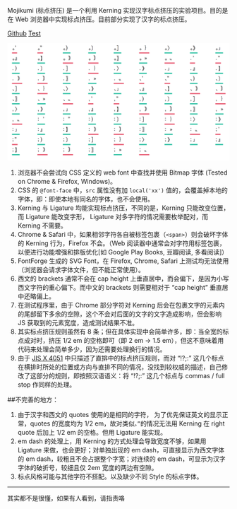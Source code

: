 
Mojikumi (标点挤压) 是一个利用 Kerning 实现汉字标点挤压的实验项目。目的是在 Web 浏览器中实现标点挤压。目前部分实现了汉字的标点挤压。

[Github](https://github.com/houkanshan/mojikumi)
[Test](https://houkanshan.github.com/mojikumi)

![](/img/cover/2014-06-18-mojikumi.png)

1. 浏览器不会尝试向 CSS 定义的 web font 中查找并使用 Bitmap 字体 (Tested on Chrome & Firefox, Windows)。
2. CSS 的 `@font-face` 中，`src` 属性没有加 `local('xx')` 值的，会覆盖掉本地的字体，即：即使本地有同名的字体，也不会使用。
3. Kerning 与 Ligature 均能实现标点挤压，不同的是，Kerning 只能改变位置，而 Ligature 能改变字形， Ligature 对多字符的情况需要枚举配对，而 Kerning 不需要。
4. Chrome & Safari 中，如果相邻字符各自被标签包裹（`<span>`）则会破坏字体的 Kerning 行为，Firefox 不会。（Web 阅读器中通常会对字符用标签包裹，以便进行功能增强和排版优化[如 Google Play Books, 豆瓣阅读, 多看阅读]）
5. FontForge 生成的 SVG Font，在 Firefox, Chrome, Safari 上测试均无法使用（浏览器会请求字体文件，但不能正常使用）。
6. 西文的 brackets 通常不会在 cap height 上垂直居中，而会偏下，是因为小写西文字符的重心偏下。而中文的 brackets 则需要相对于 “cap height” 垂直居中还略偏上。
7. 在测试程序里，由于 Chrome 部分字符对 Kerning 后会在包裹文字的元素内的尾部留下多余的空隙，这个不会对后面的文字的文字造成影响，但会影响 JS 获取到的元素宽度，造成测试结果不准。
8. 其实标点挤压规则虽然有 8 条；但在具体实现中会简单许多，即：当全宽的标点成对时，挤压 1/2 em 的空格即可（即 2 em -> 1.5 em），但这不意味着用代码来处理会简单多少，因为还需要处理换行的情况。
9. 由于 [JIS X 4051](http://www.w3.org/TR/jlreq/#positioning_of_consecutive_opening_brackets_closing_brackets_comma_full_stops_and_middle_dots) 中只描述了直排中的标点挤压规则，而对 “!?;:” 这几个标点在横排时所处的位置或方向与直排不同的情况，没找到较权威的描述，自己修改了这部分的规则，即按照汉语语义：将 “!?;:” 这几个标点与 commas / full stop 作同样的处理。


##不完善的地方：

1. 由于汉字和西文的 quotes 使用的是相同的字符， 为了优先保证英文的显示正常，quotes 的宽度均为 1/2 em，故对类似`。”`的情况无法用 Kerning 在 right quote 后加上 1/2 em 的空格。但用 Ligature 能实现。
2. em dash 的处理上，用 Kerning 的方式处理会导致宽度不够，如果用 Ligature 来做，也会更好；对单独出现的 em dash，可直接显示为西文字体的 em dash，较粗且不会占据整个字宽；对连续的 em dash，可显示为汉字字体的破折号，较细且仅 2em 宽度的两边有空隙。
3. 标点风格可能与其他字符不搭配。以及缺少不同 Style 的标点字体。

----

其实都不是很懂，如果有人看到，请指责咯